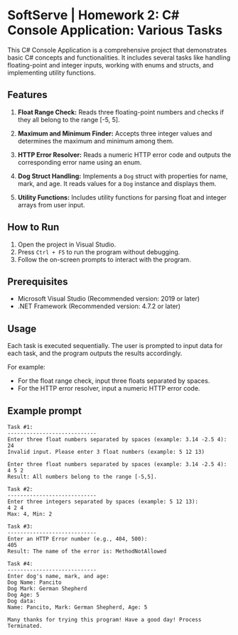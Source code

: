 # SoftServe | Homework 2: C# Console Application: Various Tasks

This C# Console Application is a comprehensive project that demonstrates basic C# concepts and functionalities. It includes several tasks like handling floating-point and integer inputs, working with enums and structs, and implementing utility functions.

## Features

1. **Float Range Check:** Reads three floating-point numbers and checks if they all belong to the range [-5, 5].

2. **Maximum and Minimum Finder:** Accepts three integer values and determines the maximum and minimum among them.

3. **HTTP Error Resolver:** Reads a numeric HTTP error code and outputs the corresponding error name using an enum.

4. **Dog Struct Handling:** Implements a `Dog` struct with properties for name, mark, and age. It reads values for a `Dog` instance and displays them.

5. **Utility Functions:** Includes utility functions for parsing float and integer arrays from user input.

## How to Run

1. Open the project in Visual Studio.
2. Press `Ctrl + F5` to run the program without debugging.
3. Follow the on-screen prompts to interact with the program.

## Prerequisites

- Microsoft Visual Studio (Recommended version: 2019 or later)
- .NET Framework (Recommended version: 4.7.2 or later)

## Usage

Each task is executed sequentially. The user is prompted to input data for each task, and the program outputs the results accordingly.

For example:
- For the float range check, input three floats separated by spaces.
- For the HTTP error resolver, input a numeric HTTP error code.

## Example prompt
```
Task #1:
----------------------------
Enter three float numbers separated by spaces (example: 3.14 -2.5 4):
24
Invalid input. Please enter 3 float numbers (example: 5 12 13)

Enter three float numbers separated by spaces (example: 3.14 -2.5 4):
4 5 2
Result: All numbers belong to the range [-5,5].

Task #2:
----------------------------
Enter three integers separated by spaces (example: 5 12 13):
4 2 4
Max: 4, Min: 2

Task #3:
----------------------------
Enter an HTTP Error number (e.g., 404, 500):
405
Result: The name of the error is: MethodNotAllowed

Task #4:
----------------------------
Enter dog's name, mark, and age:
Dog Name: Pancito
Dog Mark: German Shepherd
Dog Age: 5
Dog data:
Name: Pancito, Mark: German Shepherd, Age: 5

Many thanks for trying this program! Have a good day! Process Terminated.
```